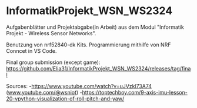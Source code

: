# InformatikProjekt_WSN_WS2324
Aufgabenblätter und Projektabgabe(in Arbeit) aus dem Modul "Informatik Projekt - Wireless Sensor Networks".

Benutzung von nrf52840-dk Kits. Programmierung mithilfe von NRF Conncet in VS Code.

Final group submission (except game): https://github.com/Elia31/InformatikProjekt_WSN_WS2324/releases/tag/final

Sources: 
-https://www.youtube.com/watch?v=uJVzkl73A74 (www.youtube.com/@wsniot)
-https://toptechboy.com/9-axis-imu-lesson-20-vpython-visualization-of-roll-pitch-and-yaw/
